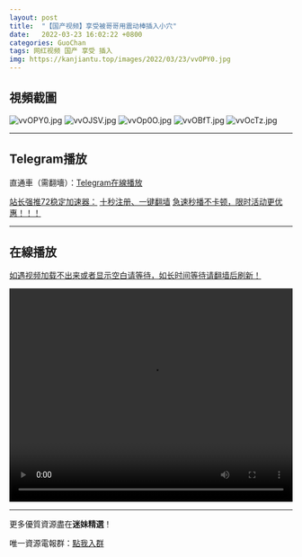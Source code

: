 ```yaml
---
layout: post
title:  "【国产视频】享受被哥哥用震动棒插入小穴"
date:   2022-03-23 16:02:22 +0800
categories: GuoChan
tags: 网红视频 国产 享受 插入
img: https://kanjiantu.top/images/2022/03/23/vvOPY0.jpg
---
```



## 視頻截圖

![vvOPY0.jpg](https://kanjiantu.top/images/2022/03/23/vvOPY0.jpg)
![vvOJSV.jpg](https://kanjiantu.top/images/2022/03/23/vvOJSV.jpg)
![vvOp0O.jpg](https://kanjiantu.top/images/2022/03/23/vvOp0O.jpg)
![vvOBfT.jpg](https://kanjiantu.top/images/2022/03/23/vvOBfT.jpg)
![vvOcTz.jpg](https://kanjiantu.top/images/2022/03/23/vvOcTz.jpg)

* * *
## Telegram播放

直通車（需翻墻）：[Telegram在線播放](https://t.me/mimeijingxuan/265)


<u>站长强推72稳定加速器：</u> [十秒注册、一键翻墙](https://www.mimei.blog/skip/vpn.html)
<u>急速秒播不卡顿，限时活动更优惠！！！</u>
* * *
## 在線播放
<u>如遇视频加载不出来或者显示空白请等待，如长时间等待请翻墙后刷新！</u>
<center><video src="https://cdn.publer.io/uploads/videos/6245afcfdb279776cfbeed4e/7c75b0a55ede7611a093ed397bc1bd1a.mp4" width="100%" height="380px" controls="controls"></video></center>

* * *
更多優質資源盡在**迷妹精選**！

唯一資源電報群：[點我入群](https://t.me/mimeijingxuan)


